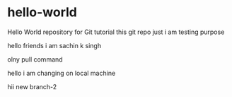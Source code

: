 # hello-world
Hello World repository for Git tutorial
this git repo just i am testing purpose

hello friends i am sachin k singh

olny pull command

hello i am changing on local machine

hii new branch-2
